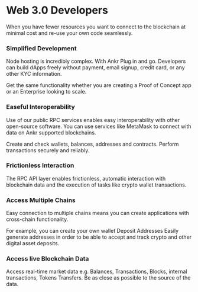 # Web 3.0 Developers

When you have fewer resources you want to connect to the blockchain at minimal cost and re-use your own code seamlessly.

### Simplified Development&#x20;

Node hosting is incredibly complex. With Ankr Plug in and go. Developers can build dApps freely without payment, email signup, credit card, or any other KYC information.

Get the same functionality whether you are creating a Proof of Concept app or an Enterprise looking to scale.

### Easeful Interoperability&#x20;

Use of our public RPC services enables easy interoperability with other open-source software. You can use services like MetaMask to connect with data on Ankr supported blockchains.

Create and check wallets, balances, addresses and contracts. Perform transactions securely and reliably.

### Frictionless Interaction&#x20;

The RPC API layer enables frictionless, automatic interaction with blockchain data and the execution of tasks like crypto wallet transactions.

### Access Multiple Chains&#x20;

Easy connection to multiple chains means you can create applications with cross-chain functionality.

For example, you can create your own wallet Deposit Addresses Easily generate addresses in order to be able to accept and track crypto and other digital asset deposits.

### Access live Blockchain Data&#x20;

Access real-time market data e.g. Balances, Transactions, Blocks, internal transactions, Tokens Transfers. Be as close as possible to the source of the data.
